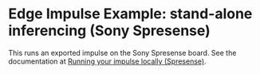 # Edge Impulse Example: stand-alone inferencing (Sony Spresense)

This runs an exported impulse on the Sony Spresense board. See the documentation at [Running your impulse locally (Spresense)](https://docs.edgeimpulse.com/docs/running-your-impulse-spresense).
